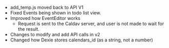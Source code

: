 - add_temp.js moved back to API V1
- Fixed Events being shown in todo list view.
- Improved how EventEditor works
    - Request is sent to the Caldav server, and user is not made to wait for the result.
- Changes to modify and add API calls in v2
- Changed how Dexie stores calendars_id (as a string, not a number)